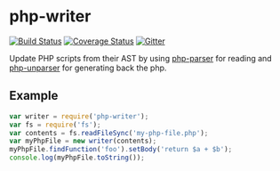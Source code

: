 # php-writer

[![Build Status](https://travis-ci.org/glayzzle/php-writer.svg?branch=master)](https://travis-ci.org/glayzzle/php-writer)
[![Coverage Status](https://coveralls.io/repos/github/glayzzle/php-writer/badge.svg?branch=master)](https://coveralls.io/github/glayzzle/php-writer?branch=master)
[![Gitter](https://img.shields.io/badge/GITTER-join%20chat-green.svg)](https://gitter.im/glayzzle/Lobby)

Update PHP scripts from their AST by using [php-parser](https://github.com/glayzzle/php-parser) for reading
and [php-unparser](https://github.com/chris-l/php-unparser) for generating back the php.


## Example

```js
var writer = require('php-writer');
var fs = require('fs');
var contents = fs.readFileSync('my-php-file.php');
var myPhpFile = new writer(contents);
myPhpFile.findFunction('foo').setBody('return $a + $b');
console.log(myPhpFile.toString());
```
